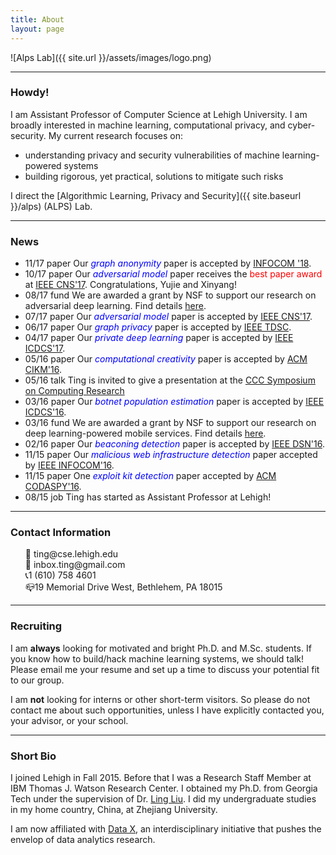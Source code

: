 ```yaml
---
title: About
layout: page
---
```



![Alps Lab]({{ site.url }}/assets/images/logo.png)

<hr>

### Howdy!


I am Assistant Professor of Computer Science at Lehigh University. I am broadly interested in
 machine learning, computational privacy, and cyber-security. My current research focuses on:
 * understanding privacy and security vulnerabilities of machine learning-powered systems
 * building rigorous, yet practical, solutions to mitigate such risks

 I direct the [Algorithmic Learning, Privacy and Security]({{ site.baseurl }}/alps) (ALPS) Lab.

<hr>


### News

<ul>
 <li>11/17 <label class="paper_label_style">paper</label> Our <font color="blue"><em>graph anonymity</em></font> paper is accepted by <a href="http://infocom2018.ieee-infocom.org">INFOCOM '18</a>. </li>
	<li>10/17 <label class="paper_label_style">paper</label> Our <font color="blue"><em>adversarial model</em></font> paper receives the <font color="red">best paper award</font> at <a href="http://cns2017.ieee-cns.org">IEEE CNS'17</a>. Congratulations, Yujie and Xinyang! </li>
	<li>08/17 <label class="fund_label_style">fund</label> We are awarded a grant by NSF to support our research on adversarial deep learning. Find details <a href="https://www.nsf.gov/awardsearch/showAward?AWD_ID=1718787">here</a>. </li>
	<li>07/17 <label class="paper_label_style">paper</label> Our <font color="blue"><em>adversarial model</em></font> paper is accepted by <a href="http://cns2017.ieee-cns.org">IEEE CNS'17</a>.  </li>
	<li>06/17 <label class="paper_label_style">paper</label> Our <font color="blue"><em>graph privacy</em></font> paper is accepted by <a href="https://mc.manuscriptcentral.com/tdsc-cs">IEEE TDSC</a>. </li>
	<li>04/17 <label class="paper_label_style">paper</label> Our <font color="blue"><em>private deep learning</em></font> paper is accepted by <a href="http://icdcs2017.gatech.edu">IEEE ICDCS'17</a>. </li>
	<li>05/16 <label class="paper_label_style">paper</label> Our <font color="blue"><em>computational creativity</em></font> paper is accepted by <a href="http://cikm2016.cs.iupui.edu">ACM CIKM'16</a>. </li>
	<li>05/16 <label class="talk_label_style">talk</label> Ting is invited to give a presentation at the
		<a href="http://cra.org/ccc/events/computing-innovation-societal-needs-the-impact-of-computing-research/">CCC Symposium on Computing Research</a> </li>
	<li>03/16 <label class="paper_label_style">paper</label> Our <font color="blue"><em>botnet population estimation</em></font> paper is accepted by <a href="http://www-higashi.ist.osaka-u.ac.jp/icdcs2016/">IEEE ICDCS'16</a>. </li>
	<li>03/16 <label class="fund_label_style">fund</label> We are awarded a grant by NSF to support our research on deep learning-powered mobile services. Find details <a href="https://www.nsf.gov/awardsearch/showAward?AWD_ID=1566526">here</a>. </li>
	<li>02/16 <label class="paper_label_style">paper</label> Our <font color="blue"><em>beaconing detection</em></font> paper is accepted by <a href="https://dsn-2016.sciencesconf.org">IEEE DSN'16</a>. </li>
	<li>11/15 <label class="paper_label_style">paper</label> Our <font color="blue"><em>malicious web infrastructure detection</em></font> paper accepted by <a href="http://infocom2016.ieee-infocom.org">IEEE INFOCOM'16</a>. </li>
	<li>11/15 <label class="paper_label_style">paper</label> One <font color="blue"><em>exploit kit detection</em></font> paper accepted by <a href="https://sites.google.com/site/codaspy20162/">ACM CODASPY'16</a>.</li>
	<li>08/15 <label class="job_label_style">job</label> Ting has started as Assistant Professor at Lehigh! </li>
</ul>
<hr>

### Contact Information

<ul style="list-style-type:none">
	<li>📩 ting@cse.lehigh.edu </li>
  <li>📩 inbox.ting@gmail.com </li>
	<li>📞1 (610) 758 4601 </li>
	<li>📪19 Memorial Drive West, Bethlehem, PA 18015</li>
</ul>

<hr>


### Recruiting

I am **always** looking for motivated and bright Ph.D. and M.Sc. students. If you know how to build/hack machine learning systems, we should talk! Please email me your resume and set up a time to discuss your potential fit to our group.

I am **not** looking for interns or other short-term visitors.
So please do not contact me about such opportunities, unless I have
explicitly contacted you, your advisor, or your school.

<hr>

### Short Bio

I joined Lehigh in Fall 2015. Before that I was a Research Staff Member at IBM Thomas J. Watson Research Center. I obtained my Ph.D. from Georgia Tech under the supervision of Dr. [Ling Liu](http://cc.gatech.edu/~lingliu). I did my undergraduate studies in my home country, China, at Zhejiang University.

I am now affiliated with [Data X](http://www1.lehigh.edu/datax/), an interdisciplinary initiative that pushes the envelop of data analytics research.
